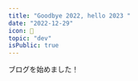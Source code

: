 ```yaml
---
title: "Goodbye 2022, hello 2023 "
date: "2022-12-29"
icon: 🍨
topic: "dev"
isPublic: true
---
```



ブログを始めました！